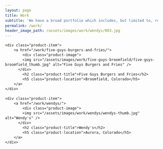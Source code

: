 ```yaml
---
layout: page
title: Work
subtitle: 'We have a broad portfolio which includes, but limited to, restaurants, retail, senior living, and gas stations.'
permalink: /work/
header_image_path: /assets/images/work/wendys/003.jpg
---
```



<div class="product-items">

  	<div class="product-item">
  	  	<a href="/work/five-guys-burgers-and-fries/">
  	  		<div class="product-image">
            <img src="/assets/images/work/five-guys-broomfield/five-guys-broomfield_thumb.jpg" alt="Five Guys Burgers and Fries" />
          </div>
  		    <h2 class="product-title">Five Guys Burgers and Fries</h2>
  		    <h5 class="product-location">Broomfield, Colorado</h5>
  	  	</a>
  	</div>

  	<div class="product-item">
  	  	<a href="/work/wendys/">
  	  		<div class="product-image">
            <img src="/assets/images/work/wendys/wendys-thumb.jpg" alt="Wendy's" />
          </div>
  		    <h2 class="product-title">Wendy's</h2>
  		    <h5 class="product-location">Aurora, Colorado</h5>
  	  	</a>
  	</div>

</div>